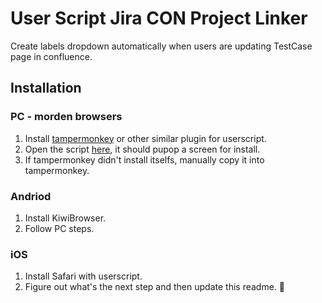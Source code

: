 # User Script Jira CON Project Linker

Create labels dropdown automatically when users are updating TestCase page in confluence.

## Installation

### PC - morden browsers

1. Install [tampermonkey](https://chromewebstore.google.com/detail/tampermonkey/dhdgffkkebhmkfjojejmpbldmpobfkfo) or other similar plugin for userscript.
2. Open the script [here](https://raw.githubusercontent.com/umami-dev/userscript-testcase-dropdown/main/userscript-testcase-dropdown-in-confluence.user.js), it should pupop a screen for install.
3. If tampermonkey didn't install itselfs, manually copy it into tampermonkey.

### Andriod

1. Install KiwiBrowser.
2. Follow PC steps.

### iOS

1. Install Safari with userscript.
2. Figure out what's the next step and then update this readme. 🙏
